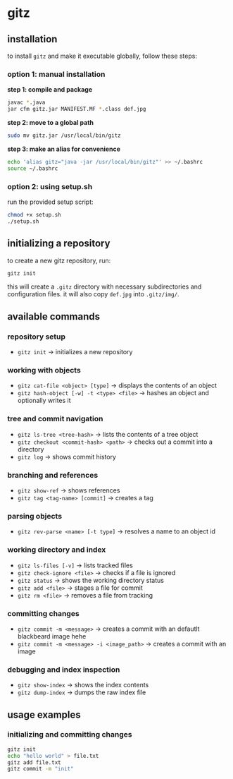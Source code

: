 # gitz

## installation

to install `gitz` and make it executable globally, follow these steps:

### option 1: manual installation

**step 1: compile and package**
```sh
javac *.java
jar cfm gitz.jar MANIFEST.MF *.class def.jpg
```

**step 2: move to a global path**
```sh
sudo mv gitz.jar /usr/local/bin/gitz
```

**step 3: make an alias for convenience**
```sh
echo 'alias gitz="java -jar /usr/local/bin/gitz"' >> ~/.bashrc
source ~/.bashrc
```

### option 2: using setup.sh

run the provided setup script:
```sh
chmod +x setup.sh
./setup.sh
```

## initializing a repository

to create a new gitz repository, run:

```sh
gitz init
```

this will create a `.gitz` directory with necessary subdirectories and configuration files. it will also copy `def.jpg` into `.gitz/img/`.

## available commands

### repository setup
* `gitz init` → initializes a new repository

### working with objects
* `gitz cat-file <object> [type]` → displays the contents of an object
* `gitz hash-object [-w] -t <type> <file>` → hashes an object and optionally writes it

### tree and commit navigation
* `gitz ls-tree <tree-hash>` → lists the contents of a tree object
* `gitz checkout <commit-hash> <path>` → checks out a commit into a directory
* `gitz log` → shows commit history

### branching and references
* `gitz show-ref` → shows references
* `gitz tag <tag-name> [commit]` → creates a tag

### parsing objects
* `gitz rev-parse <name> [-t type]` → resolves a name to an object id

### working directory and index
* `gitz ls-files [-v]` → lists tracked files
* `gitz check-ignore <file>` → checks if a file is ignored
* `gitz status` → shows the working directory status
* `gitz add <file>` → stages a file for commit
* `gitz rm <file>` → removes a file from tracking

### committing changes
* `gitz commit -m <message>` → creates a commit with an defautlt blackbeard image hehe
* `gitz commit -m <message> -i <image_path>` → creates a commit with an image

### debugging and index inspection
* `gitz show-index` → shows the index contents
* `gitz dump-index` → dumps the raw index file

## usage examples

### initializing and committing changes
```sh
gitz init
echo "hello world" > file.txt
gitz add file.txt
gitz commit -m "init"
```
